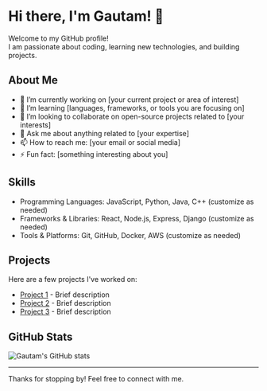 # Hi there, I'm Gautam! 👋

Welcome to my GitHub profile!  
I am passionate about coding, learning new technologies, and building projects.

## About Me
- 🔭 I’m currently working on [your current project or area of interest]
- 🌱 I’m learning [languages, frameworks, or tools you are focusing on]
- 👯 I’m looking to collaborate on open-source projects related to [your interests]
- 💬 Ask me about anything related to [your expertise]
- 📫 How to reach me: [your email or social media]
- ⚡ Fun fact: [something interesting about you]

## Skills
- Programming Languages: JavaScript, Python, Java, C++ (customize as needed)
- Frameworks & Libraries: React, Node.js, Express, Django (customize as needed)
- Tools & Platforms: Git, GitHub, Docker, AWS (customize as needed)

## Projects
Here are a few projects I've worked on:
- [Project 1](link) - Brief description
- [Project 2](link) - Brief description
- [Project 3](link) - Brief description

## GitHub Stats

![Gautam's GitHub stats](https://github-readme-stats.vercel.app/api?username=GAUTAM22&show_icons=true&theme=radical)

---

Thanks for stopping by! Feel free to connect with me.

